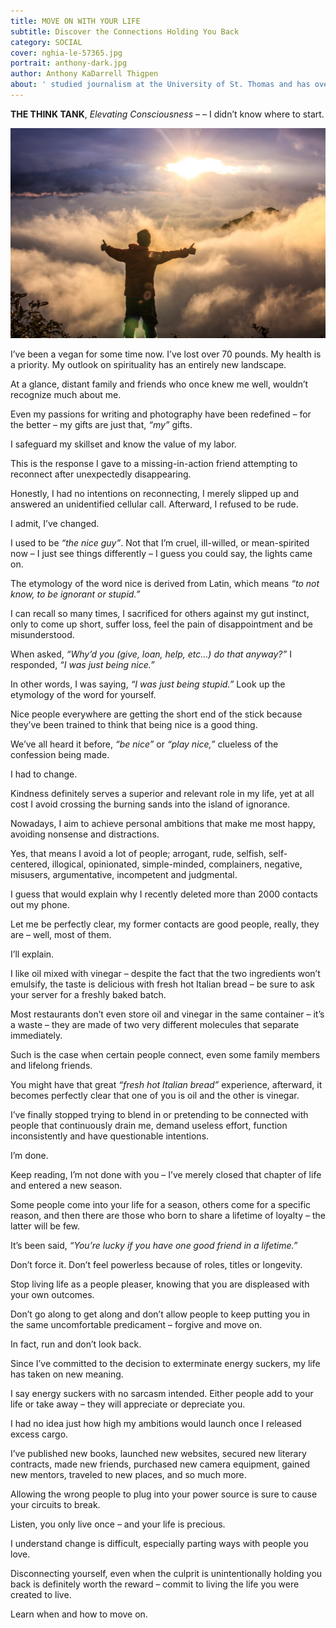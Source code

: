 ```yaml
---
title: MOVE ON WITH YOUR LIFE
subtitle: Discover the Connections Holding You Back 
category: SOCIAL
cover: nghia-le-57365.jpg
portrait: anthony-dark.jpg
author: Anthony KaDarrell Thigpen
about: ' studied journalism at the University of St. Thomas and has over 25 years-experience in publishing. AP Style news writing, marketing and photography are his passions.'
---
```


**THE THINK TANK**, *Elevating Consciousness* – – I didn’t know where to start.

![unsplash.com](./nghia-le-57365.jpg)

I’ve been a vegan for some time now. I’ve lost over 70 pounds. My health is a priority. My outlook on spirituality has an entirely new landscape. 

At a glance, distant family and friends who once knew me well, wouldn’t recognize much about me. 

Even my passions for writing and photography have been redefined – for the better – my gifts are just that, *“my”* gifts.

I safeguard my skillset and know the value of my labor.  

This is the response I gave to a missing-in-action friend attempting to reconnect after unexpectedly disappearing.

Honestly, I had no intentions on reconnecting, I merely slipped up and answered an unidentified cellular call. Afterward, I refused to be rude.

I admit, I’ve changed.

I used to be *“the nice guy”*. Not that I’m cruel, ill-willed, or mean-spirited now – I just see things differently – I guess you could say, the lights came on.

The etymology of the word nice is derived from Latin, which means *“to not know, to be ignorant or stupid.”*

I can recall so many times, I sacrificed for others against my gut instinct, only to come up short, suffer loss, feel the pain of disappointment and be misunderstood.

When asked, *“Why’d you (give, loan, help, etc…) do that anyway?”* I responded, *“I was just being nice.”*

In other words, I was saying, *“I was just being stupid.”* Look up the etymology of the word for yourself.

Nice people everywhere are getting the short end of the stick because they’ve been trained to think that being nice is a good thing. 

We’ve all heard it before, *“be nice”* or *“play nice,”* clueless of the confession being made. 

I had to change.

Kindness definitely serves a superior and relevant role in my life, yet at all cost I avoid crossing the burning sands into the island of ignorance.  

Nowadays, I aim to achieve personal ambitions that make me most happy, avoiding nonsense and distractions.

Yes, that means I avoid a lot of people; arrogant, rude, selfish, self-centered, illogical, opinionated, simple-minded, complainers, negative, misusers, argumentative, incompetent and judgmental. 

I guess that would explain why I recently deleted more than 2000 contacts out my phone. 

Let me be perfectly clear, my former contacts are good people, really, they are – well, most of them.

I’ll explain.

I like oil mixed with vinegar – despite the fact that the two ingredients won’t emulsify, the taste is delicious with fresh hot Italian bread – be sure to ask your server for a freshly baked batch. 

Most restaurants don’t even store oil and vinegar in the same container – it’s a waste – they are made of two very different molecules that separate immediately.

Such is the case when certain people connect, even some family members and lifelong friends. 

You might have that great *“fresh hot Italian bread”* experience, afterward, it becomes perfectly clear that one of you is oil and the other is vinegar.

I’ve finally stopped trying to blend in or pretending to be connected with people that continuously drain me, demand useless effort, function inconsistently and have questionable intentions. 

I’m done.

Keep reading, I’m not done with you – I’ve merely closed that chapter of life and entered a new season.

Some people come into your life for a season, others come for a specific reason, and then there are those who born to share a lifetime of loyalty – the latter will be few.

It’s been said, *“You’re lucky if you have one good friend in a lifetime.”*

Don’t force it. Don’t feel powerless because of roles, titles or longevity.

Stop living life as a people pleaser, knowing that you are displeased with your own outcomes.

Don’t go along to get along and don’t allow people to keep putting you in the same uncomfortable predicament – forgive and move on.

In fact, run and don’t look back.

Since I’ve committed to the decision to exterminate energy suckers, my life has taken on new meaning.

I say energy suckers with no sarcasm intended. Either people add to your life or take away – they will appreciate or depreciate you. 

I had no idea just how high my ambitions would launch once I released excess cargo.

I’ve published new books, launched new websites, secured new literary contracts, made new friends, purchased new camera equipment, gained new mentors, traveled to new places, and so much more. 

Allowing the wrong people to plug into your power source is sure to cause your circuits to break. 

Listen, you only live once – and your life is precious. 

I understand change is difficult, especially parting ways with people you love.

Disconnecting yourself, even when the culprit is unintentionally holding you back is definitely worth the reward – commit to living the life you were created to live.

Learn when and how to move on.
